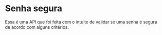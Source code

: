 # Senha segura

Essa é uma API que foi feita com o intuito de validar se uma senha é segura de acordo com alguns critérios.

